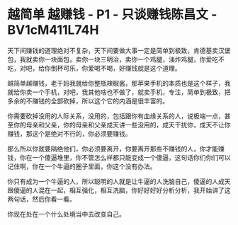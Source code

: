 # 越简单 越赚钱 - P1 - 只谈赚钱陈昌文 - BV1cM411L74H

天下间赚钱的道理绝对不复杂，天下间要做大事一定是简单到极致，肯德基卖汉堡包，我就卖你一块面包，卖你一块三明治，卖你一个鸡腿，油炸鸡腿，你爱吃不吃，对吧，给你倒杯可乐，你爱喝不喝，好赚钱就是这个道理。

越简单越赚钱，老干妈我就给你整瓶辣椒酱，那苹果手机的本质也是这个样子，我就给你卖一个手机，对吧，我其他啥也不做了，就卖手机，专注，简单到极致，把多余的不赚钱的全部砍掉，所以这个它的内涵是很丰富的。

你需要砍掉没用的人际关系，没用的，包括跟你有血缘关系的人，说极端一点，甚至你的母亲和父亲，你的母亲和父亲成天讲一些没用的，成天干扰你，成天不让你赚钱，那这个是绝对不行的，你必须要赚钱。

那么所以你就要隔绝他们，你必须要离开，你要离开那些不赚钱的人，你才能赚钱，你在一个傻逼堆里，你不管怎么样都只能变成一个傻逼，这句话你们你们可以记住啊，你在一个牛逼的圈子里面，你这个没有办法。

你只有成为一个牛逼的人，所以聪明的人就是让牛逼的人洗脑自己，傻逼的人成天跟傻逼的人混在一起，相互强化，相互洗脑，你好好好好分析分析，我开始讲了这两句话，然后你看一看。

你现在处在一个什么处境当中去改变自己。